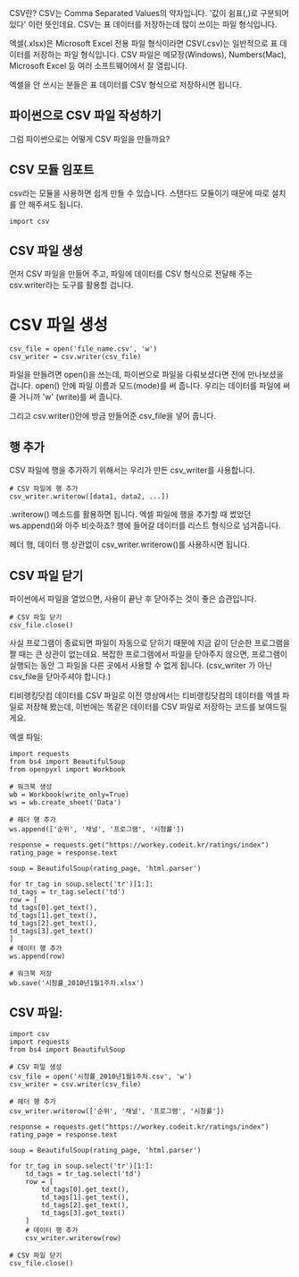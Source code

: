 CSV란?
CSV는 Comma Separated Values의 약자입니다. '값이 쉼표(,)로 구분되어 있다' 이런 뜻인데요. CSV는 표 데이터를 저장하는데 많이 쓰이는 파일 형식입니다.

엑셀(.xlsx)은 Microsoft Excel 전용 파일 형식이라면 CSV(.csv)는 일반적으로 표 데이터를 저장하는 파일 형식입니다. CSV 파일은 메모장(Windows), Numbers(Mac), Microsoft Excel 등 여러 소프트웨어에서 잘 열립니다.

엑셀을 안 쓰시는 분들은 표 데이터를 CSV 형식으로 저장하시면 됩니다.

## 파이썬으로 CSV 파일 작성하기
그럼 파이썬으로는 어떻게 CSV 파일을 만들까요?

## CSV 모듈 임포트
csv라는 모듈을 사용하면 쉽게 만들 수 있습니다. 스탠다드 모듈이기 때문에 따로 설치를 안 해주셔도 됩니다.
```
import csv
```
## CSV 파일 생성
먼저 CSV 파일을 만들어 주고, 파일에 데이터를 CSV 형식으로 전달해 주는 csv.writer라는 도구를 활용할 겁니다.

# CSV 파일 생성
```
csv_file = open('file_name.csv', 'w')
csv_writer = csv.writer(csv_file)
```
파일을 만들려면 open()을 쓰는데, 파이썬으로 파일을 다뤄보셨다면 전에 만나보셨을 겁니다. open() 안에 파일 이름과 모드(mode)를 써 줍니다. 우리는 데이터를 파일에 써 줄 거니까 'w' (write)를 써 줍니다.

그리고 csv.writer()안에 방금 만들어준 csv_file을 넣어 줍니다.

## 행 추가
CSV 파일에 행을 추가하기 위해서는 우리가 만든 csv_writer를 사용합니다.
```
# CSV 파일에 행 추가
csv_writer.writerow([data1, data2, ...])
```
.writerow() 메소드를 활용하면 됩니다. 엑셀 파일에 행을 추가할 때 썼었던 ws.append()와 아주 비슷하죠? 행에 들어갈 데이터를 리스트 형식으로 넘겨줍니다.

헤더 행, 데이터 행 상관없이 csv_writer.writerow()를 사용하시면 됩니다.

## CSV 파일 닫기
파이썬에서 파일을 열었으면, 사용이 끝난 후 닫아주는 것이 좋은 습관입니다.
```
# CSV 파일 닫기
csv_file.close()
```
사실 프로그램이 종료되면 파일이 자동으로 닫히기 때문에 지금 같이 단순한 프로그램을 짤 때는 큰 상관이 없는데요. 복잡한 프로그램에서 파일을 닫아주지 않으면, 프로그램이 실행되는 동안 그 파일을 다른 곳에서 사용할 수 없게 됩니다. (csv_writer 가 아닌 csv_file을 닫아주셔야 합니다.)

티비랭킹닷컴 데이터를 CSV 파일로
이전 영상에서는 티비랭킹닷컴의 데이터를 엑셀 파일로 저장해 봤는데, 이번에는 똑같은 데이터를 CSV 파일로 저장하는 코드를 보여드릴게요.

엑셀 파일:
```
import requests
from bs4 import BeautifulSoup
from openpyxl import Workbook

# 워크북 생성
wb = Workbook(write_only=True)
ws = wb.create_sheet('Data')

# 헤더 행 추가
ws.append(['순위', '채널', '프로그램', '시청률'])

response = requests.get("https://workey.codeit.kr/ratings/index")
rating_page = response.text

soup = BeautifulSoup(rating_page, 'html.parser')

for tr_tag in soup.select('tr')[1:]:
td_tags = tr_tag.select('td')
row = [
td_tags[0].get_text(),
td_tags[1].get_text(),
td_tags[2].get_text(),
td_tags[3].get_text()
]
# 데이터 행 추가
ws.append(row)

# 워크북 저장
wb.save('시청률_2010년1월1주차.xlsx')
```
## CSV 파일:
```
import csv
import requests
from bs4 import BeautifulSoup

# CSV 파일 생성
csv_file = open('시청률_2010년1월1주차.csv', 'w')
csv_writer = csv.writer(csv_file)

# 헤더 행 추가
csv_writer.writerow(['순위', '채널', '프로그램', '시청률'])

response = requests.get("https://workey.codeit.kr/ratings/index")
rating_page = response.text

soup = BeautifulSoup(rating_page, 'html.parser')

for tr_tag in soup.select('tr')[1:]:
    td_tags = tr_tag.select('td')
    row = [
        td_tags[0].get_text(),
        td_tags[1].get_text(),
        td_tags[2].get_text(),
        td_tags[3].get_text()
    ]
    # 데이터 행 추가
    csv_writer.writerow(row)
    
# CSV 파일 닫기
csv_file.close()
```